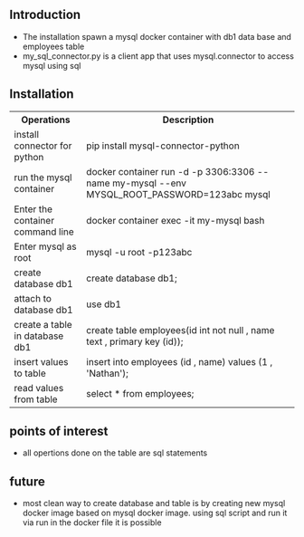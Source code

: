 <h2>Introduction</h2>
<ul>
<li>The installation spawn a mysql docker container with db1 data base and employees table</li>
<li>my_sql_connector.py is a client app that uses mysql.connector to access mysql using sql</li>
</ul>


<h2>Installation</h2>
<table>
  <tr>
    <th>Operations</th>
    <th>Description</th>
  </tr>
  <tr>
  <td>install connector for python</td>
  <td>pip install mysql-connector-python</td>
  </tr>
  <tr>
  <td>run the mysql container</td>
  <td>docker container run -d -p 3306:3306 --name my-mysql --env MYSQL_ROOT_PASSWORD=123abc mysql</td>
  </tr>
  <tr>
  <td>Enter the container command line</td>
  <td>docker container exec -it my-mysql bash</td>
  </tr>
  <tr>
  <td>Enter mysql as root</td>
  <td>mysql -u root -p123abc</td>
  </tr>
  <tr>
  <td>create database db1</td>
  <td>create database db1;</td>
  </tr>
  <tr>
  <td>attach to database db1</td>
  <td>use db1</td>
  </tr>
  <tr>
  <td>create a table in database db1</td>
  <td>create table employees(id int not null , name text , primary key (id));</td>
  </tr>
  <tr>
  <td>insert values to table</td>
  <td>insert into employees (id  , name) values (1 , 'Nathan');</td>
  </tr>
  <tr>
  <td>read values from table</td>
  <td>select * from employees;</td>
  </tr>
</table>


<h2>points of interest</h2>
<ul>
<li>all opertions done on the table are sql statements</li>
</ul>

<h2>future</h2>
<ul>
<li>most clean way to create database and table is by creating new mysql docker image based on mysql docker image. using sql script and run it via run in the docker file it is possible </li>
</ul>